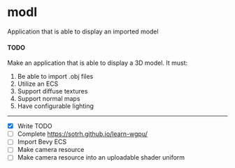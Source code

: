 # modl
Application that is able to display an imported model

#### TODO
Make an application that is able to display a 3D model. 
It must:
1. Be able to import .obj files
2. Utilize an ECS
3. Support diffuse textures
4. Support normal maps
5. Have configurable lighting
---

- [x] Write TODO
- [ ] Complete https://sotrh.github.io/learn-wgpu/
- [ ] Import Bevy ECS
- [ ] Make camera resource
- [ ] Make camera resource into an uploadable shader uniform 

